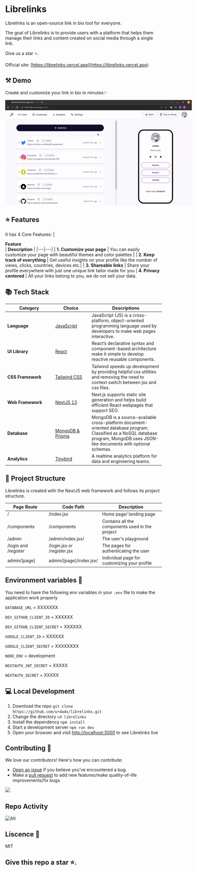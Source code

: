 # Librelinks

Librelinks is an open-source link in bio tool for everyone.

The goal of Librelinks is to provide users with a platform that helps them manage their links and content created on social media through a single link. 

Give us a star ⭐.


Official site: [https://librelinks.vercel.app](https://librelinks.vercel.app)



## ⚒️ Demo

Create and customize your link in bio in minutes✨

<div style="width: 600px;">

![Librelinks Demo](.github/demo.gif)

</div>

## ⭐ Features

It has 4 Core Features:
| <div style="width:285px">**Feature**</div> | **Description** |
|---|---|
| **1. Customize your page** | You can easily customize your page with beautiful themes and color palettes |
| **2. Keep track of everything** | Get useful insights on your profile like the number of views, clicks, countries, devices etc.|
| **3. Shareable links** | Share your profile everywhere with just one unique link tailor made for you |
**4. Privacy centered** | All your links belong to you, we do not sell your data.

## 📚 Tech Stack

| <div style="width:140px">**Category**</div> | <div style="width:100px">**Choice**</div>                   | **Descriptions**                                                                                                                     |
| ------------------------------------------- | ----------------------------------------------------------- | ------------------------------------------------------------------------------------------------------------------------------------ |
| **Language**                                | [JavaScript](https://github.com/microsoft/TypeScript)       | JavaScript (JS) is a cross-platform, object-oriented programming language used by developers to make web pages interactive.                                     |
| **UI Library**                              | [React](https://github.com/facebook/react)                  | React’s declarative syntax and component-based architecture make it simple to develop reactive reusable components.                  |
| **CSS Framework**                           | [Tailwind CSS](https://github.com/tailwindlabs/tailwindcss) | Tailwind speeds up development by providing helpful css utilities and removing the need to context switch between jsx and css files. |
| **Web Framework**                           | [NextJS 13](https://github.com/vercel/next.js)              | Next.js supports static site generation and helps build efficient React webpages that support SEO.                                   |
| **Database**                           | [MongoDB & Prisma](https://www.mongodb.com/docs/manual/reference/program/mongod/)              | MongoDB is a source-available cross-platform document-oriented database program. Classified as a NoSQL database program, MongoDB uses JSON-like documents with optional schemas.|
| **Analytics**                           | [Tinybird](https://www.tinybird.co/)              | A realtime analytics platform for data and engineering teams.|

## 📁 Project Structure

Librelinks is created with the NextJS web framework and follows its project structure.

| <div style="width:115px">**Page Route**</div> | **Code Path**  | **Description**                                   |
| --------------------------------------------- | -------------- | ------------------------------------------------- |
| /                                             | /index.jsx     | Home page/ landing page |
| /components                                   | /components    | Contains all the components used in the project   |
| /admin                                     | /admin/index.jsx/ | The user's playground  |
| /login and /register                                  | /login.jsx or /register.jsx | The pages for authenticating the user |
| admin/[page]                                      | admin/[page]/index.jsx/  | Individual page for customizing your profile                 |


## Environment variables 🔑
You need to have the following env variables in your ```.env``` file to make the application work properly

```DATABASE_URL``` = XXXXXXX

```DEV_GITHUB_CLIENT_ID``` = XXXXXX

```DEV_GITHUB_CLIENT_SECRET``` = XXXXXX

```GOOGLE_CLIENT_ID``` = XXXXXX

```GOOGLE_CLIENT_SECRET``` = XXXXXXXX

```NODE_ENV``` = development

```NEXTAUTH_JWT_SECRET``` = XXXXX

```NEXTAUTH_SECRET``` = XXXXX


## 💻 Local Development

1. Download the repo `git clone https://github.com/urdadx/librelinks.git`
2. Change the directory `cd librelinks`
3. Install the dependency `npm install`
4. Start a development server `npm run dev`
5. Open your browser and visit [http://localhost:3000](http://localhost:3000) to see Librelinks live

## Contributing 🤝

We love our contributors! Here's how you can contribute:

- [Open an issue](https://github.com/urdadx/librelinks/issues) if you believe you've encountered a bug.
- Make a [pull request](https://github.com/urdadx/librelinks/pull) to add new features/make quality-of-life improvements/fix bugs.

<a href="https://github.com/urdadx/librelinks/graphs/contributors">
  <img src="https://contrib.rocks/image?repo=urdadx/librelinks" />
</a>

## Repo Activity
![Alt](https://repobeats.axiom.co/api/embed/90acd1b69cd45e69fdfe25c16187ea937c3e27c0.svg "Repobeats analytics image")

## Liscence 📝
MIT 

## Give this repo a star ⭐.
